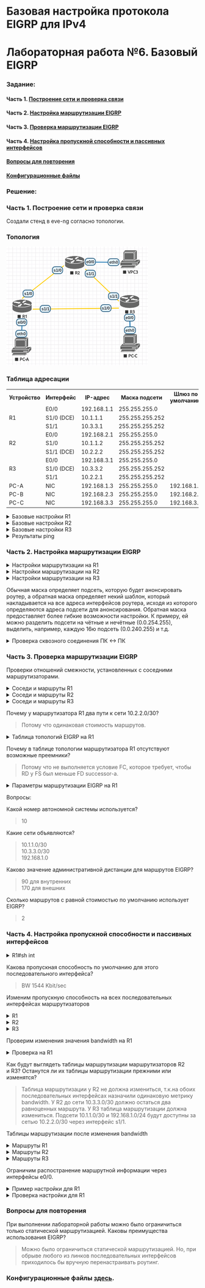 ﻿# Базовая настройка протокола EIGRP для IPv4
# Лабораторная работа №6. Базовый EIGRP

### Задание:
#### Часть 1. [Построение сети и проверка связи](README.md#часть-1-построение-сети-и-проверка-связи-1)

#### Часть 2. [Настройка маршрутизации EIGRP](README.md#часть-2-настройка-маршрутизации-eigrp-1)

#### Часть 3. [Проверка маршрутизации EIGRP](README.md#часть-3-проверка-маршрутизации-eigrp-1)

#### Часть 4. [Настройка пропускной способности и пассивных интерфейсов](README.md#часть-4-настройка-пропускной-способности-и-пассивных-интерфейсов-1)

#### [Вопросы для повторения](README.md#вопросы-для-повторения-1)

#### [Конфигурационные файлы](README.md#конфигурационные-файлы-здесь)

### Решение:

### Часть 1. Построение сети и проверка связи

Создали стенд в eve-ng согласно топологии.
### Топология
![network](network.png)

### Таблица адресации

<table>
  <tr>
    <th>Устройство</th>
    <th>Интерфейс</th>
    <th>IP-адрес</th>
    <th>Маска подсети</th>
    <th>Шлюз по умолчанию</th>
  </tr>
  <tr>
    <td rowspan="3">R1</td>
    <td>E0/0</td>
    <td>192.168.1.1</td>
    <td>255.255.255.0</td>
    <td rowspan="9"></td>
  </tr>
  <tr>
    <td>S1/0 (DCE)</td>
    <td>10.1.1.1</td>
    <td>255.255.255.252</td>
  </tr>
  <tr>
    <td>S1/1</td>
    <td>10.3.3.1</td>
    <td>255.255.255.252</td>
  </tr>
  <tr>
    <td rowspan="3">R2</td>
    <td>E0/0</td>
    <td>192.168.2.1</td>
    <td>255.255.255.0</td>
  </tr>
  <tr>
    <td>S1/0</td>
    <td>10.1.1.2</td>
    <td>255.255.255.252</td>
  </tr>
  <tr>
    <td>S1/1 (DCE)</td>
    <td>10.2.2.2</td>
    <td>255.255.255.252</td>
  </tr>
  <tr>
    <td rowspan="3">R3</td>
    <td>E0/0</td>
    <td>192.168.3.1</td>
    <td>255.255.255.0</td>
  </tr>
  <tr>
    <td>S1/0 (DCE)</td>
    <td>10.3.3.2</td>
    <td>255.255.255.252</td>
  </tr>
  <tr>
    <td>S1/1</td>
    <td>10.2.2.1</td>
    <td>255.255.255.252</td>
  </tr>
  <tr>
    <td>PC-A</td>
    <td>NIC</td>
    <td>192.168.1.3</td>
    <td>255.255.255.0</td>
    <td>192.168.1.1</td>
  </tr>
  <tr>
    <td>PC-B</td>
    <td>NIC</td>
    <td>192.168.2.3</td>
    <td>255.255.255.0</td>
    <td>192.168.2.1</td>
  </tr>
  <tr>
    <td>PC-C</td>
    <td>NIC</td>
    <td>192.168.3.3</td>
    <td>255.255.255.0</td>
    <td>192.168.3.1</td>
  </tr>
</table>


<details>
 <summary>Базовые настройки R1</summary>

``` bash
Router#conf t
Router(config)#hostname R1
R1(config)#no logging console
R1(config)#no ip domain-lookup
R1(config)#service password-encryption
R1(config)#enable secret class
R1(config)#line console 0
R1(config-line)#password cisco
R1(config-line)#logging synchronous
R1(config-line)#login
R1(config-line)#exit
R1(config)#line vty 0 4
R1(config-line)#password cisco
R1(config-line)#logging synchronous
R1(config-line)#login
R1(config-line)#exit
R1(config)#exit
R1#wr
Building configuration...
[OK]
R1#
R1#conf t
R1(config)#int e0/0
R1(config-if)#ip address 192.168.1.1 255.255.255.0
R1(config-if)#no shutdown
R1(config-if)#end
R1#
R1#conf t
R1(config)#int s1/0
R1(config-if)#ip address 10.1.1.1 255.255.255.252
R1(config-if)#clock rate 128000
R1(config-if)#no shutdown
R1(config-if)#end
R1#
R1#conf t
R1(config)#int s1/1
R1(config-if)#ip address 10.3.3.1 255.255.255.252
R1(config-if)#no shutdown
R1(config-if)#end
R1#wr
```
</details>

<details>
 <summary>Базовые настройки R2</summary>

``` bash
Router#conf t
Router(config)#hostname R2
R2(config)#no logging console
R2(config)#no ip domain-lookup
R2(config)#service password-encryption
R2(config)#enable secret class
R2(config)#line console 0
R2(config-line)#password cisco
R2(config-line)#logging synchronous
R2(config-line)#login
R2(config-line)#exit
R2(config)#line vty 0 4
R2(config-line)#password cisco
R2(config-line)#logging synchronous
R2(config-line)#login
R2(config-line)#exit
R2(config)#exit
R2#wr
Building configuration...
[OK]
R2#
R2#conf t
R2(config)#int e0/0
R2(config-if)#ip address 192.168.2.1 255.255.255.0
R2(config-if)#no shutdown
R2(config-if)#end
R2#
R2#conf t
R2(config)#int s1/0
R2(config-if)#ip address 10.1.1.2 255.255.255.252
R2(config-if)#no shutdown
R2(config-if)#end
R2#
R2#conf t
R2(config)#int s1/1
R2(config-if)#ip address 10.2.2.2 255.255.255.252
R2(config-if)#clock rate 128000
R2(config-if)#no shutdown
R2(config-if)#end
R2#wr
```
</details>

<details>
 <summary>Базовые настройки R3</summary>

``` bash
Router#conf t
Router(config)#hostname R3
R3(config)#no logging console
R3(config)#no ip domain-lookup
R3(config)#service password-encryption
R3(config)#enable secret class
R3(config)#line console 0
R3(config-line)#password cisco
R3(config-line)#logging synchronous
R3(config-line)#login
R3(config-line)#exit
R3(config)#line vty 0 4
R3(config-line)#password cisco
R3(config-line)#logging synchronous
R3(config-line)#login
R3(config-line)#exit
R3(config)#exit
R3#wr
Building configuration...
[OK]
R3#
R3#conf t
R3(config)#int e0/0
R3(config-if)#ip address 192.168.3.1 255.255.255.0
R3(config-if)#no shutdown
R3(config-if)#end
R3#
R3#conf t
R3(config)#int s1/0
R3(config-if)#ip address 10.3.3.2 255.255.255.252
R3(config-if)#clock rate 128000
R3(config-if)#no shutdown
R3(config-if)#end
R3#
R3#conf t
R3(config)#int s1/1
R3(config-if)#ip address 10.2.2.1 255.255.255.252
R3(config-if)#no shutdown
R3(config-if)#end
R3#wr
Building configuration...
[OK]

```
</details>

<details>
 <summary>Результаты ping</summary>

``` bash
На скриншоте видим:
- Компьютер PC-B видит свой шлюз по-умолчанию, но не видит соседние компьютеры (не настроена маршрутизация между роутерами);
- R1 видит интерфейсы R2 и R3, подключённые непосредственно к нему;
- R3 аналогично -> R1 и R2.
```

![ping](ping.png)

</details>

### Часть 2. Настройка маршрутизации EIGRP

<details>
 <summary>Настройки маршрутизации на R1</summary>

``` bash
R1#conf t
R1(config)#router eigrp 10
R1(config-router)#network 192.168.1.0 0.0.0.255
R1(config-router)#network 10.1.1.0 0.0.0.3
R1(config-router)#network 10.3.3.0 0.0.0.3
R1(config-router)#end
R1#wr
```
</details>

<details>
 <summary>Настройки маршрутизации на R2</summary>

``` bash
R2#conf t
R2(config)#router eigrp 10
R2(config-router)#network 192.168.2.0 0.0.0.255
R2(config-router)#network 10.1.1.0 0.0.0.3
R2(config-router)#network 10.2.2.0 0.0.0.3
R2(config-router)#end
R2#wr
```
</details>

<details>
 <summary>Настройки маршрутизации на R3</summary>

``` bash
R3#conf t
R3(config)#router eigrp 10
R3(config-router)#network 192.168.3.0 0.0.0.255
R3(config-router)#network 10.3.3.0 0.0.0.3
R3(config-router)#network 10.2.2.0 0.0.0.3
R3(config-router)#end
R3#wr
```
</details>

Обычная маска определяет подсеть, которую будет анонсировать роутер, а обратная маска определяет некий шаблон, который накладывается на все адреса интерфейсов роутера, исходя из которого определяются адреса подсети для анонсирования. 
Обратная маска предоставляет более гибкие возможности настройки.  К примеру, ей можно разделить подсети на чётные и нечётные (0.0.254.255), выделить, например, каждую 16ю подсеть (0.0.240.255) и т.д.


<details>
 <summary>Проверка сквозного соединения ПК <-> ПК</summary>

``` bash
PC-A> ping 192.168.2.3

84 bytes from 192.168.2.3 icmp_seq=1 ttl=62 time=10.054 ms
84 bytes from 192.168.2.3 icmp_seq=2 ttl=62 time=8.656 ms
84 bytes from 192.168.2.3 icmp_seq=3 ttl=62 time=8.771 ms
84 bytes from 192.168.2.3 icmp_seq=4 ttl=62 time=8.831 ms
84 bytes from 192.168.2.3 icmp_seq=5 ttl=62 time=8.817 ms

PC-A> ping 192.168.3.3

84 bytes from 192.168.3.3 icmp_seq=1 ttl=62 time=9.303 ms
84 bytes from 192.168.3.3 icmp_seq=2 ttl=62 time=5.198 ms
84 bytes from 192.168.3.3 icmp_seq=3 ttl=62 time=8.732 ms
84 bytes from 192.168.3.3 icmp_seq=4 ttl=62 time=8.854 ms
84 bytes from 192.168.3.3 icmp_seq=5 ttl=62 time=8.650 ms
```
</details>

### Часть 3. Проверка маршрутизации EIGRP

Проверки отношений смежности, установленных с соседними маршрутизаторами.

<details>
 <summary>Соседи и маршруты R1</summary>

``` bash
R1#show ip eigrp neighbors
EIGRP-IPv4 Neighbors for AS(10)
H   Address                 Interface              Hold Uptime   SRTT   RTO  Q  Seq
                                                   (sec)         (ms)       Cnt Num
1   10.3.3.2                Se1/1                    14 01:28:59    8   100  0  5
0   10.1.1.2                Se1/0                    10 01:29:53   14   100  0  7
```
``` bash
R1#sh ip route eigrp

Gateway of last resort is not set

      10.0.0.0/8 is variably subnetted, 5 subnets, 2 masks
D        10.2.2.0/30 [90/2681856] via 10.3.3.2, 00:57:28, Serial1/1
                     [90/2681856] via 10.1.1.2, 00:57:28, Serial1/0
D     192.168.2.0/24 [90/2195456] via 10.1.1.2, 00:57:28, Serial1/0
D     192.168.3.0/24 [90/2195456] via 10.3.3.2, 00:57:28, Serial1/1

```
</details>

<details>
 <summary>Соседи и маршруты R2</summary>

``` bash
R2#sh ip eigrp nei
EIGRP-IPv4 Neighbors for AS(10)
H   Address                 Interface              Hold Uptime   SRTT   RTO  Q  Seq
                                                   (sec)         (ms)       Cnt Num
1   10.2.2.1                Se1/1                    11 01:31:39   10   100  0  6
0   10.1.1.1                Se1/0                    13 01:32:32   17   102  0  7
```

``` bash
R2#sh ip route eigrp

Gateway of last resort is not set

      10.0.0.0/8 is variably subnetted, 5 subnets, 2 masks
D        10.3.3.0/30 [90/2681856] via 10.2.2.1, 00:58:16, Serial1/1
                     [90/2681856] via 10.1.1.1, 00:58:16, Serial1/0
D     192.168.1.0/24 [90/2195456] via 10.1.1.1, 00:58:16, Serial1/0
D     192.168.3.0/24 [90/2195456] via 10.2.2.1, 00:58:16, Serial1/1

```
</details>

<details>
 <summary>Соседи и маршруты R3</summary>

``` bash
R3#sh ip eigrp nei
EIGRP-IPv4 Neighbors for AS(10)
H   Address                 Interface              Hold Uptime   SRTT   RTO  Q  Seq
                                                   (sec)         (ms)       Cnt Num
1   10.2.2.2                Se1/1                    12 01:32:33   18   108  0  6
0   10.3.3.1                Se1/0                    13 01:32:33   17   102  0  6
```

``` bash
R3#sh ip route eigrp

Gateway of last resort is not set

      10.0.0.0/8 is variably subnetted, 5 subnets, 2 masks
D        10.1.1.0/30 [90/2681856] via 10.3.3.1, 00:58:51, Serial1/0
                     [90/2681856] via 10.2.2.2, 00:58:51, Serial1/1
D     192.168.1.0/24 [90/2195456] via 10.3.3.1, 00:58:51, Serial1/0
D     192.168.2.0/24 [90/2195456] via 10.2.2.2, 00:58:51, Serial1/1

```
</details>

Почему у маршрутизатора R1 два пути к сети 10.2.2.0/30?
> Потому что одинаковая стоимость маршрутов.

<details>
 <summary>Таблица топологий EIGRP на R1</summary>

``` bash
R1#show ip eigrp topology
EIGRP-IPv4 Topology Table for AS(10)/ID(192.168.1.1)
Codes: P - Passive, A - Active, U - Update, Q - Query, R - Reply,
       r - reply Status, s - sia Status

P 192.168.3.0/24, 1 successors, FD is 2195456
        via 10.3.3.2 (2195456/281600), Serial1/1
P 192.168.2.0/24, 1 successors, FD is 2195456
        via 10.1.1.2 (2195456/281600), Serial1/0
P 10.2.2.0/30, 2 successors, FD is 2681856
        via 10.1.1.2 (2681856/2169856), Serial1/0
        via 10.3.3.2 (2681856/2169856), Serial1/1
P 10.3.3.0/30, 1 successors, FD is 2169856
        via Connected, Serial1/1
P 192.168.1.0/24, 1 successors, FD is 281600
        via Connected, Ethernet0/0
P 10.1.1.0/30, 1 successors, FD is 2169856
        via Connected, Serial1/0

```
</details>

Почему в таблице топологии маршрутизатора R1 отсутствуют возможные преемники?
> Потому что не выполняется условие FC, которое требует, чтобы RD у FS был меньше FD successor-а.

<details>
 <summary>Параметры маршрутизации EIGRP на R1</summary>

``` bash
R1#sh ip protocols 
*** IP Routing is NSF aware ***

Routing Protocol is "eigrp 10"
  Outgoing update filter list for all interfaces is not set
  Incoming update filter list for all interfaces is not set
  Default networks flagged in outgoing updates
  Default networks accepted from incoming updates
  EIGRP-IPv4 Protocol for AS(10)
    Metric weight K1=1, K2=0, K3=1, K4=0, K5=0
    NSF-aware route hold timer is 240
    Router-ID: 192.168.1.1
    Topology : 0 (base)
      Active Timer: 3 min
      Distance: internal 90 external 170
      Maximum path: 4
      Maximum hopcount 100
      Maximum metric variance 1

  Automatic Summarization: disabled
  Maximum path: 4
  Routing for Networks:
    10.1.1.0/30
    10.3.3.0/30
    192.168.1.0
  Routing Information Sources:
    Gateway         Distance      Last Update
    10.3.3.2              90      01:46:23
    10.1.1.2              90      01:46:23
  Distance: internal 90 external 170
```
</details>

Вопросы:

Какой номер автономной системы используется?
> 10

Какие сети объявляются?
> 10.1.1.0/30 \
10.3.3.0/30 \
192.168.1.0

Каково значение административной дистанции для маршрутов EIGRP?
> 90 для внутренних \
> 170 для внешних
> 
Сколько маршрутов с равной стоимостью по умолчанию использует EIGRP?
> 2

### Часть 4. Настройка пропускной способности и пассивных интерфейсов

<details>
 <summary>R1#sh int</summary>

``` bash
R1#sh int s1/0
Serial1/0 is up, line protocol is up
  Hardware is M4T
  Internet address is 10.1.1.1/30
  MTU 1500 bytes, BW 1544 Kbit/sec, DLY 20000 usec
```
</details>

Какова пропускная способность по умолчанию для этого последовательного интерфейса?

> BW 1544 Kbit/sec

Изменим пропускную способность на всех последовательных интерфейсах маршрутизаторов

<details>
 <summary>R1</summary>

``` bash
R1#conf t
R1(config)#interface s1/0
R1(config-if)#bandwidth 2000
R1(config-if)#interface s1/1
R1(config-if)#bandwidth 64
R1(config-if)#end
R1#wr
```
</details>

<details>
 <summary>R2</summary>

``` bash
R2#conf t
R2(config)#interface s1/0
R2(config-if)#bandwidth 2000
R2(config-if)#interface s1/1
R2(config-if)#bandwidth 2000
R2(config-if)#end
R2#wr
```
</details>

<details>
 <summary>R3</summary>

``` bash
R3#conf t
R3(config)#interface s1/0
R3(config-if)#bandwidth 64
R3(config-if)#interface s1/1
R3(config-if)#bandwidth 2000
R3(config-if)#end
R3#wr
```
</details>

Проверим изменения значения bandwidth на R1

<details>
 <summary>Проверка на R1</summary>

``` bash
R1#sh int s1/0
Serial1/0 is up, line protocol is up
  Hardware is M4T
  Internet address is 10.1.1.1/30
  MTU 1500 bytes, BW 2000 Kbit/sec
```
``` bash
R1#sh int s1/1
Serial1/1 is up, line protocol is up
  Hardware is M4T
  Internet address is 10.3.3.1/30
  MTU 1500 bytes, BW 64 Kbit/sec
```

</details>

Как будут выглядеть таблицы маршрутизации маршрутизаторов R2 и R3? Останутся ли их таблицы маршрутизации прежними или изменятся?
> Таблица маршрутизации у R2 не должна измениться, т.к.на обоих последовательных интерфейсах назначили одинаковую метрику bandwidth. У R2 до сети 10.3.3.0/30 должно остаться два равноценных маршрута.
> У R3 таблица маршрутизации должна измениться. Подсети 10.1.1.0/30 и 192.168.1.0/24 будут доступны за сетью 10.2.2.0/30 через интерфейс s1/1.
> 
Таблицы маршрутизации после изменения bandwidth

<details>
 <summary>Маршруты R1</summary>

``` bash
R1#show ip route eigrp

Gateway of last resort is not set

      10.0.0.0/8 is variably subnetted, 5 subnets, 2 masks
D        10.2.2.0/30 [90/2304000] via 10.1.1.2, 00:13:57, Serial1/0
D     192.168.2.0/24 [90/1817600] via 10.1.1.2, 00:14:34, Serial1/0
D     192.168.3.0/24 [90/2329600] via 10.1.1.2, 00:13:57, Serial1/0
```
</details>

<details>
 <summary>Маршруты R2</summary>

``` bash
R2#sh ip route eigrp

Gateway of last resort is not set

      10.0.0.0/8 is variably subnetted, 5 subnets, 2 masks
D        10.3.3.0/30 [90/41024000] via 10.2.2.1, 00:14:13, Serial1/1
                     [90/41024000] via 10.1.1.1, 00:14:13, Serial1/0
D     192.168.1.0/24 [90/1817600] via 10.1.1.1, 00:14:14, Serial1/0
D     192.168.3.0/24 [90/1817600] via 10.2.2.1, 00:14:49, Serial1/1
```
</details>

<details>
 <summary>Маршруты R3</summary>

``` bash
R3#sh ip route eigrp

Gateway of last resort is not set

      10.0.0.0/8 is variably subnetted, 5 subnets, 2 masks
D        10.1.1.0/30 [90/2304000] via 10.2.2.2, 00:15:00, Serial1/1
D     192.168.1.0/24 [90/2329600] via 10.2.2.2, 00:15:00, Serial1/1
D     192.168.2.0/24 [90/1817600] via 10.2.2.2, 00:15:00, Serial1/1
```
</details>

Ограничим распостранение маршрутной информации через интерфейсы e0/0.

<details>
 <summary>Пример настройки для R1</summary>

``` bash
R1#conf t
R1(config)#router eigrp 10
R1(config-router)#passive-interface e0/0
```
</details>

<details>
 <summary>Проверка настройки для R1</summary>

``` bash
R1#show ip protocols | section Pass
  Passive Interface(s):
    Ethernet0/0
```
</details>

### Вопросы для повторения

При выполнении лабораторной работы можно было ограничиться только статической маршрутизацией. Каковы преимущества использования EIGRP?
> Можно было ограничиться статической маршрутизацией. Но, при обрыве любого из линков последовательных интерфейсов приходилось бы вручную перенастраивать роутинг.

### Конфигурационные файлы [здесь](config/).
